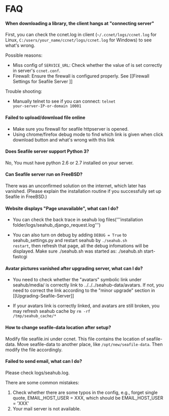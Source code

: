 # FAQ

#### When downloading a library, the client hangs at "connecting server"

First, you can check the ccnet.log in client (``~/.ccnet/logs/ccnet.log`` for
Linux, ``C:/users/your_name/ccnet/logs/ccnet.log`` for Windows) to see what's wrong.

Possible reasons:

* Miss config of  <code>SERVICE_URL</code>: Check whether the value of is set correctly in server's <code>ccnet.conf</code>.
* Firewall: Ensure the firewall is configured properly. See [[Firewall Settings for Seafile Server ]]

Trouble shooting:

* Manually telnet to see if you can connect: <code>telnet your-server-IP-or-domain 10001</code>

#### Failed to upload/download file online

* Make sure you firewall for seafile httpserver is opened.
* Using chrome/firefox debug mode to find which link is given when click download button and what's wrong with this link

#### Does Seafile server support Python 3?

No, You must have python 2.6 or 2.7 installed on your server.

#### Can Seafile server run on FreeBSD?

There was an unconfirmed solution on the internet, which later has vanished.
(Please explain the installation routine if you successfully set up Seafile in FreeBSD.)

#### Website displays "Page unavailable", what can I do?

* You can check the back trace in seahub log files('''installation folder/logs/seahub_django_request.log''')

* You can also turn on debug by adding <code>DEBUG = True</code> to seahub_settings.py and restart seahub by <code>./seahub.sh restart</code>, then refresh that page, all the debug infomations will be displayed. Make sure ./seahub.sh was started as: ./seahub.sh start-fastcgi

#### Avatar pictures vanished after upgrading server, what can I do?

* You need to check whether the "avatars" symbolic link under seahub/media/ is correctly link to ../../../seahub-data/avatars. If not, you need to correct the link according to the "minor upgrade" section in [[Upgrading-Seafile-Server]]

* If your avatars link is correctly linked, and avatars are still broken, you may refresh seahub cache by <code>rm -rf /tmp/seahub_cache/*</code>

#### How to change seafile-data location after setup?

Modify file seafile.ini under ccnet. This file contains the location of seafile-data. Move seafile-data to another place, like `/opt/new/seafile-data`. Then modify the file accordingly.

#### Failed to send email, what can I do?

Please check logs/seahub.log.

There are some common mistakes:

1. Check whether there are some typos in the config, e.g., forget single quote, EMAIL_HOST_USER = XXX, which should be EMAIL_HOST_USER = 'XXX'
1. Your mail server is not available.

